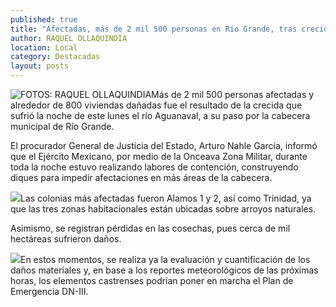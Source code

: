 ```yaml
---
published: true
title: "Afectadas, más de 2 mil 500 personas en Río Grande, tras crecida de río Aguanaval por las lluvias"
author: RAQUEL OLLAQUINDIA
location: Local
category: Destacadas
layout: posts
---
```


![FOTOS: RAQUEL OLLAQUINDIA](http://i.imgur.com/whHwJc4m.jpg)Más de 2 mil 500 personas afectadas y alrededor de 800 viviendas dañadas fue el resultado de la crecida que sufrió la noche de este lunes el río Aguanaval, a su paso por la cabecera municipal de Río Grande.

El procurador General de Justicia del Estado, Arturo Nahle García, informó que el Ejército Mexicano, por medio de la Onceava Zona Militar, durante toda la noche estuvo realizando labores de contención, construyendo diques para impedir afectaciones en más áreas de la cabecera.

![](http://i.imgur.com/d7LRAC0m.jpg)Las colonias más afectadas fueron Alamos 1 y 2, así como Trinidad, ya que las tres zonas habitacionales están ubicadas sobre arroyos naturales.

Asimismo, se registran pérdidas en las cosechas, pues cerca de mil hectáreas sufrieron daños.

![](http://i.imgur.com/2TyFcA5m.jpg)En estos momentos, se realiza ya la evaluación y cuantificación de los daños materiales y, en base a los reportes meteorológicos de las próximas horas, los elementos castrenses podrían poner en marcha el Plan de Emergencia DN-III.
